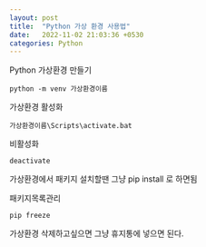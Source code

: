 ```yaml
---
layout: post
title:  "Python 가상 환경 사용법"
date:   2022-11-02 21:03:36 +0530
categories: Python
---
```

Python 가상환경 만들기

```
python -m venv 가상환경이름
```

가상환경 활성화

```
가상환경이름\Scripts\activate.bat
```

비활성화

```
deactivate
```

가상환경에서 패키지 설치할땐 그냥 pip install 로 하면됨

패키지목록관리

```
pip freeze
```

가상환경 삭제하고싶으면 그냥 휴지통에 넣으면 된다.
